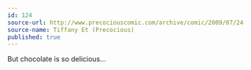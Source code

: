```yaml
---
id: 124
source-url: http://www.precociouscomic.com/archive/comic/2009/07/24
source-name: Tiffany Et (Precocious)
published: true
---
```


<p>But chocolate is so delicious...</p>


